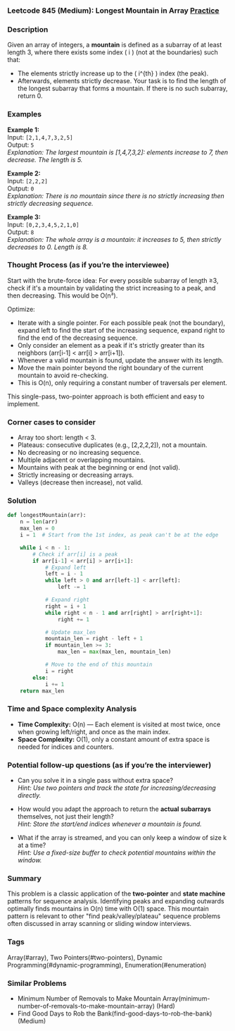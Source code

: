 ### Leetcode 845 (Medium): Longest Mountain in Array [Practice](https://leetcode.com/problems/longest-mountain-in-array)

### Description  
Given an array of integers, a **mountain** is defined as a subarray of at least length 3, where there exists some index \( i \) (not at the boundaries) such that:
- The elements strictly increase up to the \( i^{th} \) index (the peak).
- Afterwards, elements strictly decrease.
Your task is to find the length of the longest subarray that forms a mountain. If there is no such subarray, return 0.

### Examples  

**Example 1:**  
Input: `[2,1,4,7,3,2,5]`  
Output: `5`  
*Explanation: The largest mountain is [1,4,7,3,2]: elements increase to 7, then decrease. The length is 5.*

**Example 2:**  
Input: `[2,2,2]`  
Output: `0`  
*Explanation: There is no mountain since there is no strictly increasing then strictly decreasing sequence.*

**Example 3:**  
Input: `[0,2,3,4,5,2,1,0]`  
Output: `8`  
*Explanation: The whole array is a mountain: it increases to 5, then strictly decreases to 0. Length is 8.*

### Thought Process (as if you’re the interviewee)  
Start with the brute-force idea: For every possible subarray of length ≥3, check if it's a mountain by validating the strict increasing to a peak, and then decreasing. This would be O(n³).

Optimize:
- Iterate with a single pointer. For each possible peak (not the boundary), expand left to find the start of the increasing sequence, expand right to find the end of the decreasing sequence.
- Only consider an element as a peak if it's strictly greater than its neighbors (arr[i-1] < arr[i] > arr[i+1]).
- Whenever a valid mountain is found, update the answer with its length.
- Move the main pointer beyond the right boundary of the current mountain to avoid re-checking.
- This is O(n), only requiring a constant number of traversals per element.

This single-pass, two-pointer approach is both efficient and easy to implement.

### Corner cases to consider  
- Array too short: length < 3.
- Plateaus: consecutive duplicates (e.g., [2,2,2,2]), not a mountain.
- No decreasing or no increasing sequence.
- Multiple adjacent or overlapping mountains.
- Mountains with peak at the beginning or end (not valid).
- Strictly increasing or decreasing arrays.
- Valleys (decrease then increase), not valid.

### Solution

```python
def longestMountain(arr):
    n = len(arr)
    max_len = 0
    i = 1  # Start from the 1st index, as peak can't be at the edge

    while i < n - 1:
        # Check if arr[i] is a peak
        if arr[i-1] < arr[i] > arr[i+1]:
            # Expand left
            left = i - 1
            while left > 0 and arr[left-1] < arr[left]:
                left -= 1

            # Expand right
            right = i + 1
            while right < n - 1 and arr[right] > arr[right+1]:
                right += 1

            # Update max_len
            mountain_len = right - left + 1
            if mountain_len >= 3:
                max_len = max(max_len, mountain_len)

            # Move to the end of this mountain
            i = right
        else:
            i += 1
    return max_len
```

### Time and Space complexity Analysis  

- **Time Complexity:** O(n) — Each element is visited at most twice, once when growing left/right, and once as the main index.
- **Space Complexity:** O(1), only a constant amount of extra space is needed for indices and counters.

### Potential follow-up questions (as if you’re the interviewer)  

- Can you solve it in a single pass without extra space?  
  *Hint: Use two pointers and track the state for increasing/decreasing directly.*

- How would you adapt the approach to return the **actual subarrays** themselves, not just their length?  
  *Hint: Store the start/end indices whenever a mountain is found.*

- What if the array is streamed, and you can only keep a window of size k at a time?  
  *Hint: Use a fixed-size buffer to check potential mountains within the window.*

### Summary
This problem is a classic application of the **two-pointer** and **state machine** patterns for sequence analysis. Identifying peaks and expanding outwards optimally finds mountains in O(n) time with O(1) space. This mountain pattern is relevant to other "find peak/valley/plateau" sequence problems often discussed in array scanning or sliding window interviews.

### Tags
Array(#array), Two Pointers(#two-pointers), Dynamic Programming(#dynamic-programming), Enumeration(#enumeration)

### Similar Problems
- Minimum Number of Removals to Make Mountain Array(minimum-number-of-removals-to-make-mountain-array) (Hard)
- Find Good Days to Rob the Bank(find-good-days-to-rob-the-bank) (Medium)